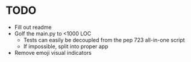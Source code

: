 # TODO

- Fill out readme
- Golf the main.py to <1000 LOC
  - Tests can easily be decoupled from the pep 723 all-in-one script
  - If impossible, split into proper app
- Remove emoji visual indicators
